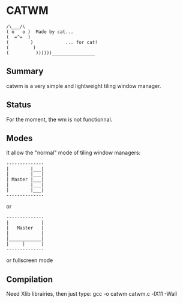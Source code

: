 CATWM
=====

    /\___/\
    ( o   o )  Made by cat...
    (  =^=  )
    (        )            ... for cat!
    (         )
    (          ))))))________________

Summary
-------

catwm is a very simple and lightweight tiling window manager.

Status
------

For the moment, the wm is not functionnal.

Modes
-----

It allow the "normal" mode of tiling window managers:

    --------------
    |        |___|
    |        |___|
    | Master |___|
    |        |___|
    |        |___|
    --------------

or

    --------------
    |            |
    |   Master   |
    |            |
    |____________|
    |     |      |
    --------------

or fullscreen mode

Compilation
-----------

Need Xlib librairies, then just type:
gcc -o catwm catwm.c -lX11 -Wall
